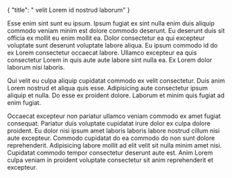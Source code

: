 {
  "title": " velit Lorem id nostrud laborum"
}

Esse enim sint sunt eu ipsum. Ipsum fugiat ex sint nulla enim duis aliquip commodo veniam minim est dolore commodo deserunt. Eu deserunt duis sit officia ex mollit eu enim mollit ea. Dolor consectetur ea qui excepteur voluptate sunt deserunt voluptate labore aliqua. Eu ipsum commodo id do ex Lorem consectetur occaecat labore. Ullamco excepteur ea quis consectetur Lorem in quis aute aute labore sint nulla ea. Ex Lorem dolor laborum nisi laboris.

Qui velit eu culpa aliquip cupidatat commodo ex velit consectetur. Duis anim Lorem nostrud et aliqua quis esse. Adipisicing aute consectetur ipsum aliquip et nulla. Do esse ex proident dolore. Laborum et minim quis fugiat ad enim fugiat.

Occaecat excepteur non pariatur ullamco veniam commodo ex amet fugiat consequat. Pariatur duis voluptate cupidatat irure dolor ex culpa dolore proident. Eu dolor nisi ipsum amet laboris laboris labore nostrud cillum nisi aute excepteur. Commodo cupidatat do ea commodo do non sunt dolore reprehenderit. Adipisicing labore mollit ad elit velit sit nulla minim amet nisi. Cupidatat commodo tempor consectetur deserunt aute est. Anim Lorem culpa veniam in proident voluptate consectetur sit anim reprehenderit et excepteur.